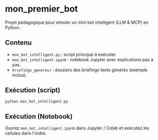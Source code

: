 # mon_premier_bot

Projet pédagogique pour simuler un mini bot intelligent (LLM & MCP) en Python.

## Contenu
- `mon_bot_intelligent.py` : script principal à exécuter.
- `mon_bot_intelligent.ipynb` : notebook Jupyter avec explications pas à pas.
- `briefings_generes/` : dossiers des briefings texte générés (exemple inclus).

## Exécution (script)
```bash
python mon_bot_intelligent.py
```

## Exécution (Notebook)
Ouvrez `mon_bot_intelligent.ipynb` dans Jupyter / Colab et exécutez les cellules dans l'ordre.
